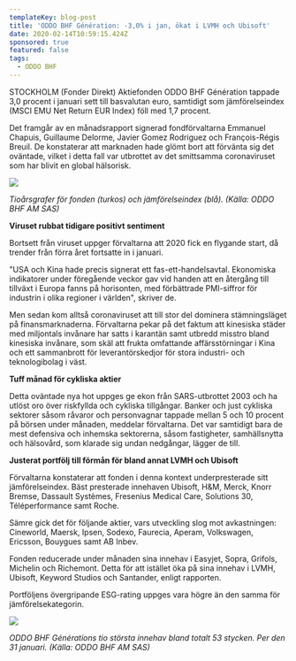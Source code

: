 ```yaml
---
templateKey: blog-post
title: 'ODDO BHF Génération: -3,0% i jan, ökat i LVMH och Ubisoft'
date: 2020-02-14T10:59:15.424Z
sponsored: true
featured: false
tags:
  - ODDO BHF
---
```

STOCKHOLM (Fonder Direkt) Aktiefonden ODDO BHF Génération tappade 3,0 procent i januari sett till basvalutan euro, samtidigt som jämförelseindex (MSCI EMU Net Return EUR Index) föll med 1,7 procent.

Det framgår av en månadsrapport signerad fondförvaltarna Emmanuel Chapuis, Guillaume Delorme, Javier Gomez Rodriguez och François-Régis Breuil. De konstaterar att marknaden hade glömt bort att förvänta sig det oväntade, vilket i detta fall var utbrottet av det smittsamma coronaviruset som har blivit en global hälsorisk.

![](/img/generation.png)

*Tioårsgrafer för fonden (turkos) och jämförelseindex (blå). (Källa: ODDO BHF AM SAS)*

**Viruset rubbat tidigare positivt sentiment**

Bortsett från viruset uppger förvaltarna att 2020 fick en flygande start, då trender från förra året fortsatte in i januari.

"USA och Kina hade precis signerat ett fas-ett-handelsavtal. Ekonomiska indikatorer under föregående veckor gav vid handen att en återgång till tillväxt i Europa fanns på horisonten, med förbättrade PMI-siffror för industrin i olika regioner i världen", skriver de.

Men sedan kom alltså coronaviruset att till stor del dominera stämningsläget på finansmarknaderna. Förvaltarna pekar på det faktum att kinesiska städer med miljontals invånare har satts i karantän samt utbredd misstro bland kinesiska invånare, som skäl att frukta omfattande affärsstörningar i Kina och ett sammanbrott för leverantörskedjor för stora industri- och teknologibolag i väst.

**Tuff månad för cykliska aktier**

Detta oväntade nya hot uppges ge ekon från SARS-utbrottet 2003 och ha utlöst oro över riskfyllda och cykliska tillgångar. Banker och just cykliska sektorer såsom råvaror och personvagnar tappade mellan 5 och 10 procent på börsen under månaden, meddelar förvaltarna. Det var samtidigt bara de mest defensiva och inhemska sektorerna, såsom fastigheter, samhällsnytta och hälsovård, som klarade sig undan nedgångar, lägger de till.

**Justerat portfölj till förmån för bland annat LVMH och Ubisoft**

Förvaltarna konstaterar att fonden i denna kontext underpresterade sitt jämförelseindex. Bäst presterade innehaven Ubisoft, H&M, Merck, Knorr Bremse, Dassault Systèmes, Fresenius Medical Care, Solutions 30, Téléperformance samt Roche.

Sämre gick det för följande aktier, vars utveckling slog mot avkastningen: Cineworld, Maersk, Ipsen, Sodexo, Faurecia, Aperam, Volkswagen, Ericsson, Bouygues samt AB Inbev.

Fonden reducerade under månaden sina innehav i Easyjet, Sopra, Grifols, Michelin och Richemont. Detta för att istället öka på sina innehav i LVMH, Ubisoft, Keyword Studios och Santander, enligt rapporten.

Portföljens övergripande ESG-rating uppges vara högre än den samma för jämförelsekategorin.

![](/img/generation2.png)

*ODDO BHF Générations tio största innehav bland totalt 53 stycken. Per den 31 januari. (Källa: ODDO BHF AM SAS)*
